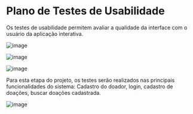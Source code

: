 # Plano de Testes de Usabilidade

Os testes de usabilidade permitem avaliar a qualidade da interface com o usuário da aplicação interativa.

![image](https://github.com/ICEI-PUC-Minas-PMV-ADS/pmv-ads-2023-2-e3-proj-mov-t2-pmv-ads-2023-2-e3-proj-mov-t2-time5/assets/117127986/9c4195e5-33d2-4135-98a8-ca96b819aa2c)

![image](https://github.com/ICEI-PUC-Minas-PMV-ADS/pmv-ads-2023-2-e3-proj-mov-t2-pmv-ads-2023-2-e3-proj-mov-t2-time5/assets/117127986/08ff809b-ac6f-4ffa-b6f7-30ff2fe2fccd)

![image](https://github.com/ICEI-PUC-Minas-PMV-ADS/pmv-ads-2023-2-e3-proj-mov-t2-pmv-ads-2023-2-e3-proj-mov-t2-time5/assets/117127986/a02b80f0-1995-43f1-b36f-be7378cab251)

Para esta etapa do projeto, os testes serão realizados nas principais funcionalidades do sistema: Cadastro do doador, login, cadastro de doações, buscar doações  cadastrada.

![image](https://github.com/ICEI-PUC-Minas-PMV-ADS/pmv-ads-2023-2-e3-proj-mov-t2-pmv-ads-2023-2-e3-proj-mov-t2-time5/assets/117127986/e62a9b77-4525-446d-9594-90ffcd87bfb0)




